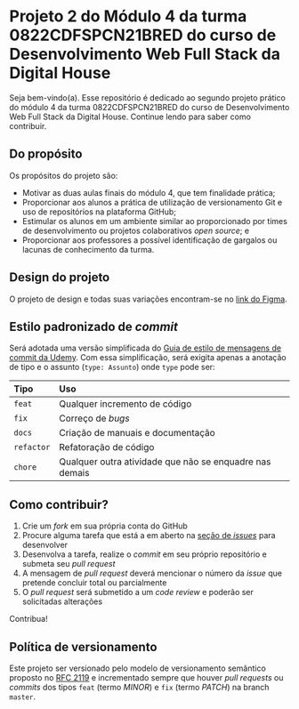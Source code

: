 # Projeto 2 do Módulo 4 da turma 0822CDFSPCN21BRED do curso de Desenvolvimento Web Full Stack da Digital House

Seja bem-vindo(a). Esse repositório é dedicado ao segundo projeto prático do módulo 4 da turma 0822CDFSPCN21BRED do curso de Desenvolvimento Web Full Stack da Digital House. Continue lendo para saber como contribuir.

## Do propósito

Os propósitos do projeto são:
 - Motivar as duas aulas finais do módulo 4, que tem finalidade prática;
 - Proporcionar aos alunos a prática de utilização de versionamento Git e uso de repositórios na plataforma GitHub;
 - Estimular os alunos em um ambiente similar ao proporcionado por times de desenvolvimento ou projetos colaborativos _open source_; e
 - Proporcionar aos professores a possível identificação de gargalos ou lacunas de conhecimento da turma.

## Design do projeto

O projeto de design e todas suas variações encontram-se no [link do Figma](https://www.figma.com/file/jGO3axvOSXWevrPLNZUNkd/Untitled?node-id=0%3A1&t=ksBJ7YHxON2XhKk3-1).

## Estilo padronizado de _commit_

Será adotada uma versão simplificada do [Guia de estilo de mensagens de commit da Udemy](https://udacity.github.io/git-styleguide/). Com essa simplificação, será exigita apenas a anotação de tipo e o assunto (`type: Assunto`) onde `type` pode ser:

| Tipo | Uso |
| :--- | :--- |
| `feat` | Qualquer incremento de código |
| `fix` | Correço de _bugs_ |
| `docs` | Criação de manuais e documentação |
| `refactor` | Refatoração de código |
| `chore` | Qualquer outra atividade que não se enquadre nas demais |

## Como contribuir?

1. Crie um _fork_ em sua própria conta do GitHub
2. Procure alguma tarefa que está a em aberto na [seção de _issues_](https://github.com/DigitalHouseBrasil/projeto-0822fs-modulo-4/issues) para desenvolver
3. Desenvolva a tarefa, realize o _commit_ em seu próprio repositório e submeta seu _pull request_
4. A mensagem de _pull request_ deverá mencionar o número da _issue_ que pretende concluir total ou parcialmente
5. O _pull request_ será submetido a um _code review_ e poderão ser solicitadas alterações

Contribua!

## Política de versionamento
Este projeto ser versionado pelo modelo de versionamento semântico proposto no [RFC 2119](https://semver.org/lang/pt-BR/) e incrementado sempre que houver _pull requests_ ou _commits_ dos tipos `feat` (termo _MINOR_) e `fix` (termo _PATCH_) na branch `master`.
